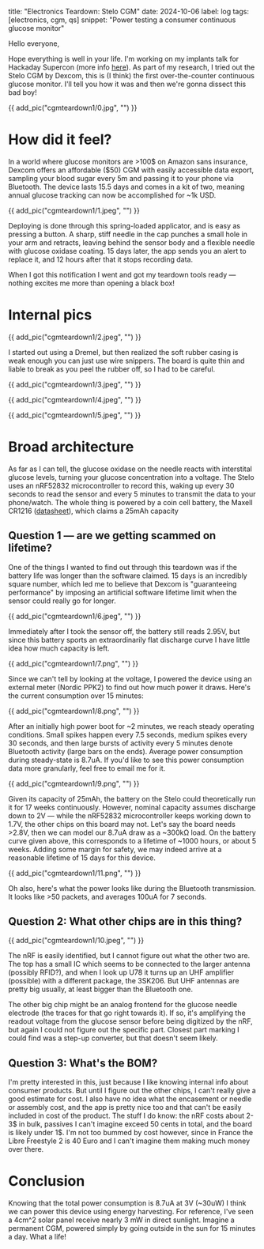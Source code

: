 title: "Electronics Teardown: Stelo CGM"
date: 2024-10-06
label: log
tags: [electronics, cgm, qs]
snippet: "Power testing a consumer continuous glucose monitor"

Hello everyone, 

Hope everything is well in your life. I'm working on my implants talk for Hackaday Supercon (more info [here](https://hackaday.com/2024/09/17/2024-hackaday-superconference-speakers-round-one/)). As part of my research, I tried out the Stelo CGM by Dexcom, this is (I think) the first over-the-counter continuous glucose monitor. I'll tell you how it was and then we're gonna dissect this bad boy!

{{ add_pic("cgmteardown1/0.jpg", "") }}

# How did it feel?

In a world where glucose monitors are >100$ on Amazon sans insurance, Dexcom offers an affordable ($50) CGM with easily accessible data export, sampling your blood sugar every 5m and passing it to your phone via Bluetooth. The device lasts 15.5 days and comes in a kit of two, meaning annual glucose tracking can now be accomplished for ~1k USD.

{{ add_pic("cgmteardown1/1.jpeg", "") }}

Deploying is done through this spring-loaded applicator, and is easy as pressing a button. A sharp, stiff needle in the cap punches a small hole in your arm and retracts, leaving behind the sensor body and a flexible needle with glucose oxidase coating. 15 days later, the app sends you an alert to replace it, and 12 hours after that it stops recording data. 

When I got this notification I went and got my teardown tools ready — nothing excites me more than opening a black box!

# Internal pics

{{ add_pic("cgmteardown1/2.jpeg", "") }}

I started out using a Dremel, but then realized the soft rubber casing is weak enough you can just use wire snippers. The board is quite thin and liable to break as you peel the rubber off, so I had to be careful. 

{{ add_pic("cgmteardown1/3.jpeg", "") }}

{{ add_pic("cgmteardown1/4.jpeg", "") }}

{{ add_pic("cgmteardown1/5.jpeg", "") }}

# Broad architecture

As far as I can tell, the glucose oxidase on the needle reacts with interstital glucose levels, turning your glucose concentration into a voltage. The Stelo uses an nRF52832 microcontroller to record this, waking up every 30 seconds to read the sensor and every 5 minutes to transmit the data to your phone/watch. The whole thing is powered by a coin cell battery, the Maxell CR1216 ([datasheet](https://www.maxell.com.tw/images/uploads/2014/10/CR1216_DataSheet_e.pdf)), which claims a 25mAh capacity

## Question 1 — are we getting scammed on lifetime?

One of the things I wanted to find out through this teardown was if the battery life was longer than the software claimed. 15 days is an incredibly square number, which led me to believe that Dexcom is "guaranteeing performance" by imposing an artificial software lifetime limit when the sensor could really go for longer.

{{ add_pic("cgmteardown1/6.jpeg", "") }}

Immediately after I took the sensor off, the battery still reads 2.95V, but since this battery sports an extraordinarily flat discharge curve I have little idea how much capacity is left. 

{{ add_pic("cgmteardown1/7.png", "") }}

Since we can't tell by looking at the voltage, I powered the device using an external meter (Nordic PPK2) to find out how much power it draws. Here's the current consumption over 15 minutes:

{{ add_pic("cgmteardown1/8.png", "") }}

After an initially high power boot for ~2 minutes, we reach steady operating conditions. Small spikes happen every 7.5 seconds, medium spikes every 30 seconds, and then large bursts of activity every 5 minutes denote Bluetooth activity (large bars on the ends). Average power consumption during steady-state is 8.7uA. If you'd like to see this power consumption data more granularly, feel free to email me for it. 

{{ add_pic("cgmteardown1/9.png", "") }}

Given its capacity of 25mAh, the battery on the Stelo could theoretically run it for 17 weeks continuously. However, nominal capacity assumes discharge down to 2V — while the nRF52832 microcontroller keeps working down to 1.7V, the other chips on this board may not. Let's say the board needs >2.8V, then we can model our 8.7uA draw as a ~300kΩ load. On the battery curve given above, this corresponds to a lifetime of ~1000 hours, or about 5 weeks. Adding some margin for safety, we may indeed arrive at a reasonable lifetime of 15 days for this device.

{{ add_pic("cgmteardown1/11.png", "") }}

Oh also, here's what the power looks like during the Bluetooth transmission. It looks like >50 packets, and averages 100uA for 7 seconds.

## Question 2: What other chips are in this thing?

{{ add_pic("cgmteardown1/10.jpeg", "") }}

The nRF is easily identified, but I cannot figure out what the other two are. The top has a small IC which seems to be connected to the larger antenna (possibly RFID?), and when I look up U78 it turns up an UHF amplifier (possible) with a different package, the 3SK206. But UHF antennas are pretty big usually, at least bigger than the Bluetooth one. 

The other big chip might be an analog frontend for the glucose needle electrode (the traces for that go right towards it). If so, it's amplifying the readout voltage from the glucose sensor before being digitized by the nRF, but again I could not figure out the specific part. Closest part marking I could find was a step-up converter, but that doesn't seem likely.

## Question 3: What's the BOM?

I'm pretty interested in this, just because I like knowing internal info about consumer products. But until I figure out the other chips, I can't really give a good estimate for cost. I also have no idea what the encasement or needle or assembly cost, and the app is pretty nice too and that can't be easily included in cost of the product. The stuff I do know: the nRF costs about 2-3$ in bulk, passives I can't imagine exceed 50 cents in total, and the board is likely under 1$. I'm not too bummed by cost however, since in France the Libre Freestyle 2 is 40 Euro and I can't imagine them making much money over there. 

# Conclusion

Knowing that the total power consumption is 8.7uA at 3V (~30uW) I think we can power this device using energy harvesting. For reference, I've seen a 4cm^2 solar panel receive nearly 3 mW in direct sunlight. Imagine a permanent CGM, powered simply by going outside in the sun for 15 minutes a day. What a life!
